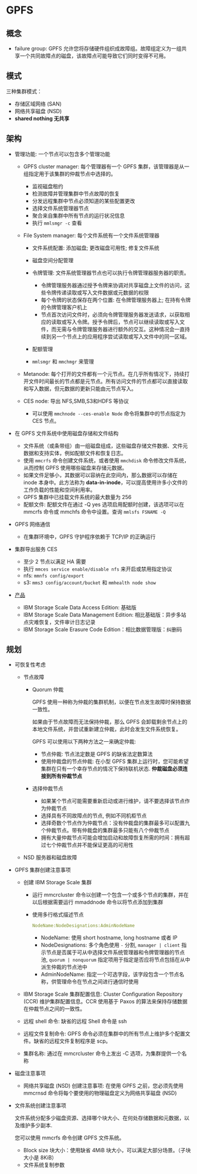 # GPFS

## 概念

* failure group: GPFS 允许您将存储硬件组织成故障组。故障组定义为一组共享一个共同故障点的磁盘，该故障点可能导致它们同时变得不可用。

## 模式

三种集群模式：
* 存储区域网络 (SAN)
* 网络共享磁盘 (NSD)
* **shared nothing 无共享**

## 架构

* 管理功能: 一个节点可以包含多个管理功能

    * GPFS cluster manager: 每个管理器有一个 GPFS 集群，该管理器是从一组指定用于该集群的仲裁节点中选择的。

        * 监视磁盘租约
        * 检测故障并管理集群中节点故障的恢复
        * 分发远程集群中节点必须知道的某些配置更改
        * 选择文件系统管理器节点
        * 聚合来自集群中所有节点的运行状况信息
        * 执行 `mmlsmgr -c` 查看

    * File System manager: 每个文件系统有一个文件系统管理器

        * 文件系统配置: 添加磁盘; 更改磁盘可用性; 修复文件系统
        * 磁盘空间分配管理
        * 令牌管理: 文件系统管理器节点也可以执行令牌管理器服务器的职责。

            * 令牌管理服务器通过授予令牌来协调对共享磁盘上文件的访问，这些令牌传递读取或写入文件数据或元数据的权限
            * 每个令牌的状态保存在两个位置: 在令牌管理服务器上; 在持有令牌的令牌管理客户机上
            * 节点首次访问文件时，必须向令牌管理服务器发送请求，以获取相应的读取或写入令牌。授予令牌后，节点可以继续读取或写入文件，而无需与令牌管理服务器进行额外的交互。这种情况会一直持续到另一个节点上的应用程序尝试读取或写入文件中的同一区域。

        * 配额管理
        * `mmlsmgr` 和 `mmchmgr` 来管理

    * Metanode: 每个打开的文件都有一个元节点。在几乎所有情况下，持续打开文件时间最长的节点都是元节点。所有访问文件的节点都可以直接读取和写入数据，但元数据的更新只能由元节点写入。
    * CES node: 导出 NFS,SMB,S3和HDFS 等协议

        * 可以使用 `mmchnode --ces-enable Node` 命令将集群中的节点指定为 CES 节点。

* 在 GPFS 文件系统中使用磁盘存储和文件结构

    * 文件系统（或条带组）由一组磁盘组成，这些磁盘存储文件数据、文件元数据和支持实体，例如配额文件和恢复日志。
    * 使用 `mmcrfs` 命令创建文件系统，或者使用 `mmchdisk` 命令修改文件系统，从而控制 GPFS 使用哪些磁盘来存储元数据。
    * 如果文件足够小，其数据可以容纳在此空间内，那么数据可以存储在 inode 本身中。此方法称为 **data-in-inode**，可以提高使用许多小文件的工作负载的性能和空间利用率。
    * GPFS 集群中已挂载文件系统的最大数量为 256
    * 配额文件: 配额文件在通过 -Q yes 选项启用配额时创建，该选项可以在 mmcrfs 命令或 mmchfs 命令中设置。查询 `mmlsfs FSNAME -Q`

* GPFS 网络通信

    * 在集群环境中，GPFS 守护程序依赖于 TCP/IP 的正确运行

* 集群导出服务 CES

    * 至少 2 节点以满足 HA 需要
    * 执行 `mmces service enable/disable nfs` 来开启或禁用指定协议
    * nfs: `mmnfs config/export`
    * s3: `mms3 config/account/bucket` 和 `mmhealth node show`

* [产品](https://www.ibm.com/docs/en/storage-scale/5.2.2?topic=overview-storage-scale-product-editions)

    * IBM Storage Scale Data Access Edition: 基础版
    * IBM Storage Scale Data Management Edition: 相比基础版：异步多站点灾难恢复，文件审计日志记录
    * IBM Storage Scale Erasure Code Edition：相比数据管理版：纠删码

## 规划

* 可恢复性考虑

    * 节点故障

        * Quorum 仲裁

            GPFS 使用一种称为仲裁的集群机制，以便在节点发生故障时保持数据一致性。

            如果由于节点故障而无法保持仲裁，那么 GPFS 会卸载剩余节点上的本地文件系统，并尝试重新建立仲裁，此时会发生文件系统恢复。

            GPFS 可以使用以下两种方法之一来确定仲裁:
            * 节点仲裁: 节点法定数是 GPFS 的缺省法定数算法
            * 使用仲裁盘的节点仲裁: 在小型 GPFS 集群上运行时，您可能希望集群在只有一个幸存节点的情况下保持联机状态. **仲裁磁盘必须连接到所有仲裁节点**

        * 选择仲裁节点

            * 如果某个节点可能需要重新启动或进行维护，请不要选择该节点作为仲裁节点
            * 选择具有不同故障点的节点, 例如不同机柜节点
            * 选择奇数个节点作为仲裁节点：没有仲裁盘的集群最多可以配置九个仲裁节点。带有仲裁盘的集群最多只能有八个仲裁节点
            * 拥有大量仲裁节点可能会增加启动和故障恢复所需的时间：拥有超过七个仲裁节点并不能保证更高的可用性

    * NSD 服务器和磁盘故障

* GPFS 集群创建注意事项

    * 创建 IBM Storage Scale 集群

        * 运行 mmcrcluster 命令以创建一个包含一个或多个节点的集群，并在以后根据需要运行 mmaddnode 命令以将节点添加到集群
        * 使用多行格式描述节点 

            ```yaml
            NodeName:NodeDesignations:AdminNodeName
            ```
            * NodeName: 使用 short hostname, long hostname 或者 IP
            * NodeDesignations: 多个角色使用 `-` 分割, `manager | client` 指示节点是否属于可从中选择文件系统管理器和令牌管理器的节点池, `quorum | nonquorum` 指定项用于指定是否应将节点包括在从中派生仲裁的节点池中 
            * AdminNodeName: 指定一个可选字段，该字段包含一个节点名称，供管理命令在节点之间进行通信时使用

    * IBM Storage Scale 集群配置信息: Cluster Configuration Repository (CCR) 维护集群配置信息。CCR 使用基于 Paxos 的算法来保持存储数据在仲裁节点之间的一致性。
    * 远程 shell 命令: 缺省的远程 Shell 命令是 ssh
    * 远程文件复制命令: GPFS 命令必须在集群中的所有节点上维护多个配置文件。缺省的远程文件复制程序是 scp。
    * 集群名称: 通过在 mmcrcluster 命令上发出 -C 选项，为集群提供一个名称

* 磁盘注意事项

    * 网络共享磁盘 (NSD) 创建注意事项: 在使用 GPFS 之前，您必须先使用 mmcrnsd 命令将每个要使用的物理磁盘定义为网络共享磁盘 (NSD)

* 文件系统创建注意事项

    文件系统分配多少磁盘资源、选择哪个块大小、在何处存储数据和元数据，以及维护多少副本.

    您可以使用 mmcrfs 命令创建 GPFS 文件系统。

    * Block size 块大小：使用缺省 4MiB 块大小，可以满足大部分场景。（子块大小是 8KiB）
    * 文件系统复制参数 
